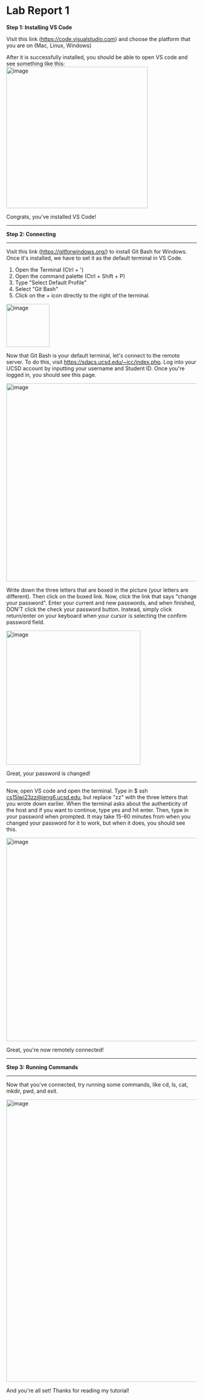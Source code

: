 # Lab Report 1

**Step 1: Installing VS Code**

Visit this link (https://code.visualstudio.com) and choose the platform that you are on (Mac, Linux, Windows)

After it is successfully installed, you should be able to open VS code and see something like this:
<img width="374" alt="image" src="https://user-images.githubusercontent.com/114766051/212496170-1018ee1e-7bf8-451f-ae85-a659b039f7cf.png">

Congrats, you've installed VS Code!

---

**Step 2: Connecting**

---

Visit this link (https://gitforwindows.org/) to install Git Bash for Windows. Once it's installed, we have to set it as the default terminal in VS Code.
1. Open the Terminal (Ctrl + ')
2. Open the command palette (Ctrl + Shift + P)
3. Type "Select Default Profile"
4. Select "Git Bash" 
5. Click on the + icon directly to the right of the terminal.
<img width="114" alt="image" src="https://user-images.githubusercontent.com/114766051/212497086-c3d206bf-7414-45e8-a486-3dd236b80b9b.png">

Now that Git Bash is your default terminal, let's connect to the remote server. To do this, visit https://sdacs.ucsd.edu/~icc/index.php. Log into your UCSD account by inputting your username and Student ID. Once you're logged in, you should see this page.

<img width="524" alt="image" src="https://user-images.githubusercontent.com/114766051/212503350-80a61de3-c8cf-4fd2-8599-13826c2ff1b4.png">

Write down the three letters that are boxed in the picture (your letters are different). Then click on the boxed link.
Now, click the link that says "change your password". Enter your current and new passwords, and when finished, DON'T click the check your password button. Instead, simply click return/enter on your keyboard when your cursor is selecting the confirm password field.

<img width="355" alt="image" src="https://user-images.githubusercontent.com/114766051/212503494-5b0d5acb-cd22-464b-8e99-80da4f6dd299.png">

Great, your password is changed!

---

Now, open VS code and open the terminal. Type in $ ssh cs15lwi23zz@ieng6.ucsd.edu, but replace "zz" with the three letters that you wrote down earlier. When the terminal asks about the authenticity of the host and if you want to continue, type yes and hit enter. Then, type in your password when prompted. It may take 15-60 minutes from when you changed your password for it to work, but when it does, you should see this.

<img width="538" alt="image" src="https://user-images.githubusercontent.com/114766051/212504041-395334e7-f695-4309-b53d-5c69318d51ad.png">

Great, you're now remotely connected!

---

**Step 3: Running Commands**

---

Now that you've connected, try running some commands, like cd, ls, cat, mkdir, pwd, and exit.

<img width="747" alt="image" src="https://user-images.githubusercontent.com/114766051/212504509-bf20fe8e-336c-4e56-97cb-89c3ade89bb7.png">

And you're all set! Thanks for reading my tutorial!
